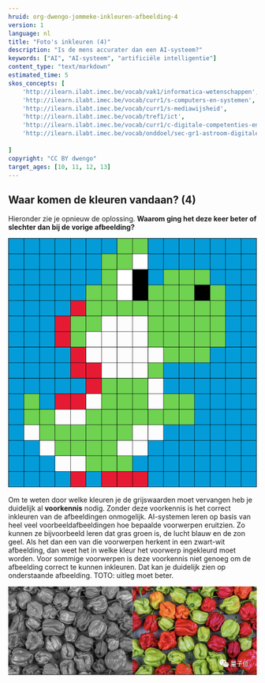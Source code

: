 ```yaml
---
hruid: org-dwengo-jommeke-inkleuren-afbeelding-4
version: 1
language: nl
title: "Foto's inkleuren (4)"
description: "Is de mens accurater dan een AI-systeem?"
keywords: ["AI", "AI-systeem", "artificiële intelligentie"]
content_type: "text/markdown"
estimated_time: 5
skos_concepts: [
    'http://ilearn.ilabt.imec.be/vocab/vak1/informatica-wetenschappen', 
    'http://ilearn.ilabt.imec.be/vocab/curr1/s-computers-en-systemen',
    'http://ilearn.ilabt.imec.be/vocab/curr1/s-mediawijsheid',
    'http://ilearn.ilabt.imec.be/vocab/tref1/ict',
    'http://ilearn.ilabt.imec.be/vocab/curr1/c-digitale-competenties-en-mediawijsheid',
    'http://ilearn.ilabt.imec.be/vocab/onddoel/sec-gr1-astroom-digitale-competenties-en-mediawijsheid-4.5',

]
copyright: "CC BY dwengo"
target_ages: [10, 11, 12, 13]
---
```


## Waar komen de kleuren vandaan? (4)

Hieronder zie je opnieuw de oplossing. 
**Waarom ging het deze keer beter of slechter dan bij de vorige afbeelding?**

![Yoshi](img/image11.png)


Om te weten door welke kleuren je de grijswaarden moet vervangen heb je duidelijk al **voorkennis** nodig. Zonder deze voorkennis is het correct inkleuren van de afbeeldingen onmogelijk. AI-systemen leren op basis van heel veel voorbeeldafbeeldingen hoe bepaalde voorwerpen eruitzien. 
Zo kunnen ze bijvoorbeeld leren dat gras groen is, de lucht blauw en de zon geel. Als het dan een van die voorwerpen herkent in een zwart-wit afbeelding, dan weet het in welke kleur het voorwerp ingekleurd moet worden. Voor sommige voorwerpen is deze voorkennis niet genoeg om de afbeelding correct te kunnen inkleuren. Dat kan je duidelijk zien op onderstaande afbeelding. TOTO: uitleg moet beter.

![Paprika's](img/image13.png)